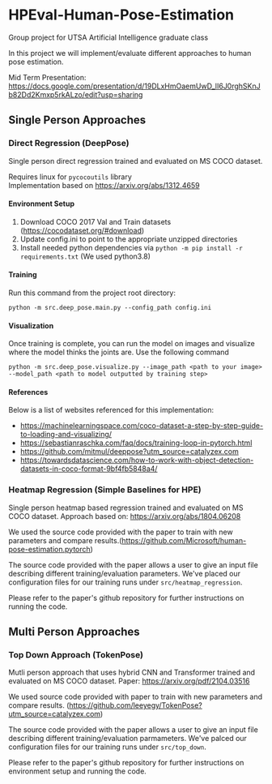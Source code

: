 # HPEval-Human-Pose-Estimation
Group project for UTSA Artificial Intelligence graduate class

In this project we will implement/evaluate different approaches to human pose estimation.

Mid Term Presentation: https://docs.google.com/presentation/d/19DLxHmOaemUwD_lI6J0rghSKnJb82Dd2Kmxp5rkALzo/edit?usp=sharing

## Single Person Approaches

### Direct Regression (DeepPose)

Single person direct regression trained and evaluated on MS COCO dataset.

Requires linux for `pycocoutils` library <br>
Implementation based on https://arxiv.org/abs/1312.4659

#### Environment Setup
1. Download COCO 2017 Val and Train datasets (https://cocodataset.org/#download)
2. Update config.ini to point to the appropriate unzipped directories
3. Install needed python dependencies via `python -m pip install -r requirements.txt` (We used python3.8)

#### Training
Run this command from the project root directory:
```
python -m src.deep_pose.main.py --config_path config.ini
```

#### Visualization
Once training is complete, you can run the model on images and visualize where the model thinks the joints are.
Use the following command
```
python -m src.deep_pose.visualize.py --image_path <path to your image> --model_path <path to model outputted by training step>
```

#### References
Below is a list of websites referenced for this implementation:
- https://machinelearningspace.com/coco-dataset-a-step-by-step-guide-to-loading-and-visualizing/
- https://sebastianraschka.com/faq/docs/training-loop-in-pytorch.html
- https://github.com/mitmul/deeppose?utm_source=catalyzex.com
- https://towardsdatascience.com/how-to-work-with-object-detection-datasets-in-coco-format-9bf4fb5848a4/

### Heatmap Regression (Simple Baselines for HPE)

Single person heatmap based regression trained and evaluated on MS COCO dataset.
Approach based on: https://arxiv.org/abs/1804.06208

We used the source code provided with the paper to train with new parameters and compare results.(https://github.com/Microsoft/human-pose-estimation.pytorch)

The source code provided with the paper allows a user to give an input file describing different training/evaluation parameters. We've placed our configuration files for our training runs under `src/heatmap_regression`.

Please refer to the paper's github repository for further instructions on running the code.

## Multi Person Approaches

### Top Down Approach (TokenPose)

Mutli person approach that uses hybrid CNN and Transformer trained and evaluated on MS COCO dataset.
Paper: https://arxiv.org/pdf/2104.03516

We used source code provided with paper to train with new parameters and compare results. (https://github.com/leeyegy/TokenPose?utm_source=catalyzex.com)

The source code provided with the paper allows a user to give an input file describing different training/evaluation parmameters. We've palced our configuration files for our training runs under `src/top_down`.

Please refer to the paper's github repository for further instructions on environment setup and running the code.
